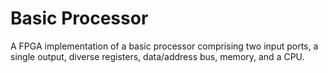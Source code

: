 # Basic Processor
A FPGA implementation of a basic processor comprising two input ports, a single output, diverse registers, data/address bus, memory, and a CPU.

